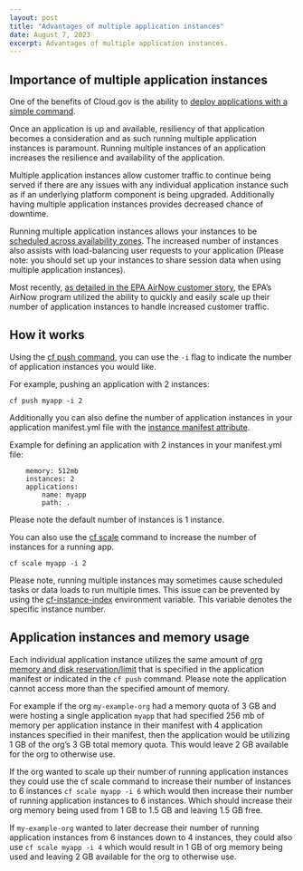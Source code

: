 ```yaml
---
layout: post
title: "Advantages of multiple application instances"
date: August 7, 2023
excerpt: Advantages of multiple application instances.
---
```


## Importance of multiple application instances

One of the benefits of Cloud.gov is the ability to [deploy applications with a simple command](https://cloud.gov/docs/deployment/deployment/#how-deployment-works). 

Once an application is up and available, resiliency of that application becomes a consideration and as such running multiple application instances is paramount. Running multiple instances of an application increases the resilience and availability of the application.

Multiple application instances allow customer traffic to continue being served if there are any issues with any individual application instance such as if an underlying platform component is being upgraded. Additionally having multiple application instances provides decreased chance of downtime. 

Running multiple application instances allows your instances to be [scheduled across availability zones](https://docs.aws.amazon.com/whitepapers/latest/real-time-communication-on-aws/use-multiple-availability-zones.html). The increased number of instances also assists with load-balancing user requests to your application (Please note: you should set up your instances to share session data when using multiple application instances).

Most recently, [as detailed in the EPA AirNow customer story](https://cloud.gov/docs/customer-stories/epa-airnow-gov/), the EPA’s AirNow program utilized the ability to quickly and easily scale up their number of application instances to handle increased customer traffic.

## How it works

Using the [cf push command](https://docs.cloudfoundry.org/devguide/deploy-apps/deploy-app.html#custom-cf-push), you can use the `-i` flag to indicate the number of application instances you would like.

For example, pushing an application with 2 instances:

```shell
cf push myapp -i 2
```

Additionally you can also define the number of application instances in your application manifest.yml file with the [instance manifest attribute](https://docs.cloudfoundry.org/devguide/deploy-apps/manifest-attributes.html#instances).

Example for defining an application with 2 instances in your manifest.yml file:
```shell
    memory: 512mb
    instances: 2
    applications:
        name: myapp
        path: .
```

Please note the default number of instances is 1 instance.

You can also use the [cf scale](http://docs.cloudfoundry.org/devguide/deploy-apps/cf-scale.html) command to increase the number of instances for a running app.

`cf scale myapp -i 2`

Please note, running multiple instances may sometimes cause scheduled tasks or data loads to run multiple times. This issue can be prevented by using the [cf-instance-index](http://docs.cloudfoundry.org/devguide/deploy-apps/environment-variable.html#CF-INSTANCE-INDEX) environment variable. This variable denotes the specific instance number.

## Application instances and memory usage
Each individual application instance utilizes the same amount of [org memory and disk reservation/limit](https://cloud.gov/docs/management/limits/) that is specified in the application manifest or indicated in the `cf push` command. Please note the application cannot access more than the specified amount of memory. 

For example if the org `my-example-org` had a memory quota of 3 GB and were hosting a single application `myapp` that had specified 256 mb of memory per application instance in their manifest with 4 application instances specified in their manifest, then the application would be utilizing 1 GB of the org’s 3 GB total memory quota. This would leave 2 GB available for the org to otherwise use. 

If the org wanted to scale up their number of running application instances they could use the cf scale command to increase their number of instances to 6 instances `cf scale myapp -i 6` which would then increase their number of running application instances to 6 instances. Which should increase their org memory being used from 1 GB to 1.5 GB and leaving 1.5 GB free.

If `my-example-org` wanted to later decrease their number of running application instances from 6 instances down to 4 instances, they could also use `cf scale myapp -i 4` which would result in 1 GB of org memory being used and leaving 2 GB available for the org to otherwise use.
